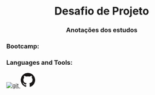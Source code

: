 <h1 align="center">Desafio de Projeto</h1>
<h3 align="center">Anotações dos estudos</h3>

<h3 align="left">Bootcamp:</h3>

  
  
  
</p>


<h3 align="left">Languages and Tools:</h3>
<p align="left"><a href="https://git-scm.com/" target="_blank" rel="noreferrer"> <img src="https://www.vectorlogo.zone/logos/git-scm/git-scm-icon.svg" alt="git" width="40" height="40"/> </a>  <a href="https://github.com/danielduartee" target="_blank" rel="noreferrer"> <img src="https://raw.githubusercontent.com/devicons/devicon/1119b9f84c0290e0f0b38982099a2bd027a48bf1/icons/github/github-original.svg" alt="github" width="40" height="40"/> </a> 
